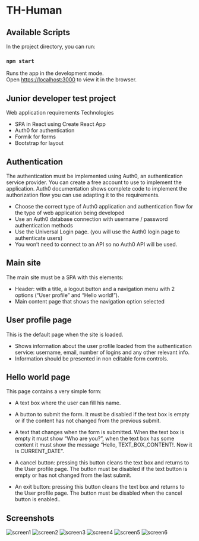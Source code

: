 # **TH-Human**

## Available Scripts

In the project directory, you can run:

### `npm start`

Runs the app in the development mode.\
Open [https://localhost:3000](https://localhost:3000) to view it in the browser.

## **Junior developer test project**

Web application requirements
Technologies

- SPA in React using Create React App
- Auth0 for authentication
- Formik for forms
- Bootstrap for layout

## Authentication

The authentication must be implemented using Auth0, an authentication service provider. You can create a free account to use to implement the application. Auth0 documentation shows complete code to implement the authorization flow you can use adapting it to the requirements.

- Choose the correct type of Auth0 application and authentication flow for the type of web application being developed
- Use an Auth0 database connection with username / password authentication methods
- Use the Universal Login page. (you will use the Auth0 login page to authenticate users)
- You won’t need to connect to an API so no Auth0 API will be used.

## Main site

The main site must be a SPA with this elements:

- Header: with a title, a logout button and a navigation menu with 2 options (“User profile” and “Hello world!”).
- Main content page that shows the navigation option selected

## User profile page

This is the default page when the site is loaded.

- Shows information about the user profile loaded from the authentication service: username, email, number of logins and any other relevant info.
- Information should be presented in non editable form controls.

## Hello world page

This page contains a very simple form:

- A text box where the user can fill his name.
- A button to submit the form. It must be disabled if the text box is empty or if the content has not changed from the previous submit.
- A text that changes when the form is submitted. When the text box is empty it must show “Who are you?”, when the text box has some content it must show the message “Hello, TEXT_BOX_CONTENT!. Now it is CURRENT_DATE”.

- A cancel button: pressing this button cleans the text box and returns to the User profile page. The button must be disabled if the text button is empty or has not changed from the last submit.
- An exit button: pressing this button cleans the text box and returns to the User profile page. The button must be disabled when the cancel button is enabled..

## **Screenshots**

![screen1](/public/screen1.jpg)
![screen2](/public/screen2.jpg)
![screen3](/public/screen3.jpg)
![screen4](/public/screen4.jpg)
![screen5](/public/screen5.jpg)
![screen6](/public/screen6.jpg)
